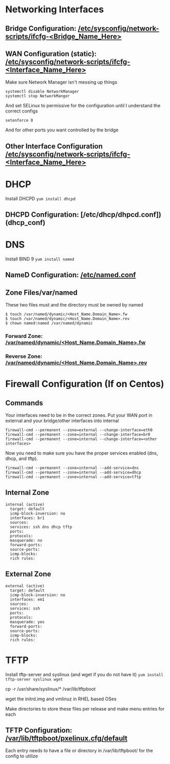 # Networking Interfaces

## Bridge Configuration:  [/etc/sysconfig/network-scripts/ifcfg-<Bridge_Name_Here>](bridge_conf)

## WAN Configuration (static):  [/etc/sysconfig/network-scripts/ifcfg-<Interface_Name_Here>](wan_interface_conf)
Make sure Network Manager isn't messing up things
```
systemctl disable NetworkManager
systemctl stop NetworkManger
```
And set SELinux to permissive for the configuration until I understand the correct configs
```
setenforce 0

```
And for other ports you want controlled by the bridge
## Other Interface Configuration [/etc/sysconfig/network-scripts/ifcfg-<Interface_Name_Here>](slave_interface_conf)

# DHCP

Install DHCPD
``` yum install dhcpd ```
## DHCPD Configuration:  [/etc/dhcp/dhpcd.conf])(dhcp_conf)

# DNS

Install BIND 9
``` yum install named ```
## NameD Configuration: [/etc/named.conf](named_conf)

## Zone Files/var/named

These two files must and the directory must be owned by named

```
$ touch /var/named/dynamic/<Host_Name.Domain_Name>.fw
$ touch /var/named/dynamic/<Host_Name.Domain_Name>.rev
$ chown named:named /var/named/dynamic
```

### Forward Zone: [/var/named/dynamic/<Host_Name.Domain_Name>.fw](forward_zone_conf)

### Reverse Zone: [/var/named/dynamic/<Host_Name.Domain_Name>.rev](reverse_zone_conf)

# Firewall Configuration (If on Centos)

## Commands

Your interfaces need to be in the correct zones.  Put your WAN port in external and your bridge/other interfaces into internal

``` 
firewall-cmd --permanent --zone=external --change-interface=eth0 
firewall-cmd --permanent --zone=internal --change-interface=br0
firewall-cmd --permanent --zone=internal --change-interface=<other interfaces> 
```
Now you need to make sure you have the proper services enabled (dns, dhcp, and tftp).
``` 
firewall-cmd --permanent --zone=internal --add-service=dns 
firewall-cmd --permanent --zone=internal --add-service=dhcp
firewall-cmd --permanent --zone=internal --add-service=tftp
```

## Internal Zone
```
internal (active)
  target: default
  icmp-block-inversion: no
  interfaces: br1
  sources: 
  services: ssh dns dhcp tftp
  ports: 
  protocols: 
  masquerade: no
  forward-ports: 
  source-ports: 
  icmp-blocks: 
  rich rules:
```

## External Zone

```
external (active)
  target: default
  icmp-block-inversion: no
  interfaces: em1
  sources: 
  services: ssh
  ports: 
  protocols: 
  masquerade: yes
  forward-ports: 
  source-ports: 
  icmp-blocks: 
  rich rules:
```
  
# TFTP
Install tftp-server and syslinux (and wget if you do not have it)
``` yum install tftp-server syslinux wget ```


cp -r /usr/share/syslinux/* /var/lib/tftpboot

wget the initrd.img and vmlinuz in RHEL based OSes

Make directories to store these files per release and make menu entries for each

## TFTP Configuration: [/var/lib/tftpboot/pxelinux.cfg/default](tftp_boot_conf)
Each entry needs to have a file or directory in /var/lib/tftpboot/ for the config to utilize
